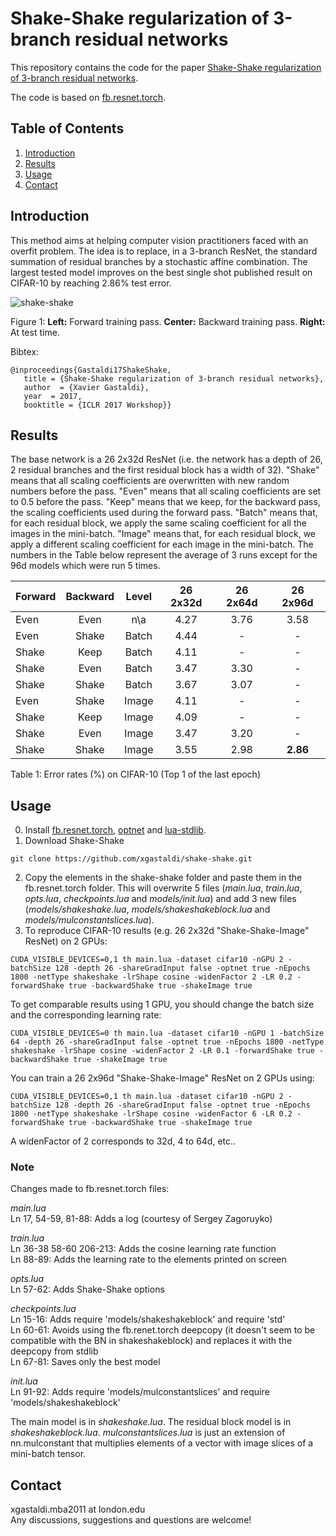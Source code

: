 # Shake-Shake regularization of 3-branch residual networks

This repository contains the code for the paper [Shake-Shake regularization of 3-branch residual networks](https://openreview.net/forum?id=HkO-PCmYl&noteId=HkO-PCmYl). 

The code is based on [fb.resnet.torch](https://github.com/facebook/fb.resnet.torch).

## Table of Contents
1. [Introduction](#introduction)
2. [Results](#results)
3. [Usage](#usage)
4. [Contact](#contact)

## Introduction
This method aims at helping computer vision practitioners faced with an overfit problem. The idea is to replace, in a 3-branch ResNet, the standard summation of residual branches by a stochastic affine combination. The largest tested model improves on the best single shot published result on CIFAR-10 by reaching 2.86% test error.

![shake-shake](https://s3.eu-central-1.amazonaws.com/github-xg/architecture3.png)

Figure 1: **Left:** Forward training pass. **Center:** Backward training pass. **Right:** At test time.

Bibtex:

```
@inproceedings{Gastaldi17ShakeShake,
   title = {Shake-Shake regularization of 3-branch residual networks},
   author  = {Xavier Gastaldi},
   year  = 2017,
   booktitle = {ICLR 2017 Workshop}}
```

## Results
The base network is a 26 2x32d ResNet (i.e. the network has a depth of 26, 2 residual branches and the first residual block has a width of 32). "Shake" means that all scaling coefficients are overwritten with new random numbers before the pass. "Even" means that all scaling coefficients are set to 0.5 before the pass. "Keep" means that we keep, for the backward pass, the scaling coefficients used during the forward pass. "Batch" means that, for each residual block, we apply the same scaling coefficient for all the images in the mini-batch. "Image" means that, for each residual block, we apply a different scaling coefficient for each image in the mini-batch. The numbers in the Table below represent the average of 3 runs except for the 96d models which were run 5 times.

Forward | Backward | Level | 26 2x32d | 26 2x64d | 26 2x96d 
-------|:-------:|:--------:|:--------:|:--------:|:--------:|
Even	|Even	|n\a	|4.27	|3.76	|3.58
Even	|Shake	|Batch	|4.44	|-	|-
Shake	|Keep	|Batch	|4.11	|-	|-
Shake	|Even	|Batch	|3.47	|3.30	|-
Shake	|Shake	|Batch	|3.67	|3.07	|-
Even	|Shake	|Image	|4.11	|-	|-
Shake	|Keep	|Image	|4.09	|-	|-
Shake	|Even	|Image	|3.47	|3.20	|-
Shake	|Shake	|Image 	|3.55	|2.98	|**2.86**

Table 1: Error rates (%) on CIFAR-10 (Top 1 of the last epoch)

## Usage 
0. Install [fb.resnet.torch](https://github.com/facebook/fb.resnet.torch), [optnet](https://github.com/fmassa/optimize-net) and [lua-stdlib](https://github.com/lua-stdlib/lua-stdlib).
1. Download Shake-Shake
```
git clone https://github.com/xgastaldi/shake-shake.git
```
2. Copy the elements in the shake-shake folder and paste them in the fb.resnet.torch folder. This will overwrite 5 files (*main.lua*, *train.lua*, *opts.lua*, *checkpoints.lua* and *models/init.lua*) and add 3 new files (*models/shakeshake.lua*, *models/shakeshakeblock.lua* and *models/mulconstantslices.lua*).
3. To reproduce CIFAR-10 results (e.g. 26 2x32d "Shake-Shake-Image" ResNet) on 2 GPUs:
```
CUDA_VISIBLE_DEVICES=0,1 th main.lua -dataset cifar10 -nGPU 2 -batchSize 128 -depth 26 -shareGradInput false -optnet true -nEpochs 1800 -netType shakeshake -lrShape cosine -widenFactor 2 -LR 0.2 -forwardShake true -backwardShake true -shakeImage true
```
To get comparable results using 1 GPU, you should change the batch size and the corresponding learning rate: 

```
CUDA_VISIBLE_DEVICES=0 th main.lua -dataset cifar10 -nGPU 1 -batchSize 64 -depth 26 -shareGradInput false -optnet true -nEpochs 1800 -netType shakeshake -lrShape cosine -widenFactor 2 -LR 0.1 -forwardShake true -backwardShake true -shakeImage true
``` 

You can train a 26 2x96d "Shake-Shake-Image" ResNet on 2 GPUs using:

```
CUDA_VISIBLE_DEVICES=0,1 th main.lua -dataset cifar10 -nGPU 2 -batchSize 128 -depth 26 -shareGradInput false -optnet true -nEpochs 1800 -netType shakeshake -lrShape cosine -widenFactor 6 -LR 0.2 -forwardShake true -backwardShake true -shakeImage true
```

A widenFactor of 2 corresponds to 32d, 4 to 64d, etc..

### Note
Changes made to fb.resnet.torch files:

*main.lua*  
Ln 17, 54-59, 81-88: Adds a log (courtesy of Sergey Zagoruyko)  

*train.lua*  
Ln 36-38 58-60 206-213: Adds the cosine learning rate function  
Ln 88-89: Adds the learning rate to the elements printed on screen  

*opts.lua*  
Ln 57-62: Adds Shake-Shake options  

*checkpoints.lua*  
Ln 15-16: Adds require 'models/shakeshakeblock' and require 'std'  
Ln 60-61: Avoids using the fb.renet.torch deepcopy (it doesn't seem to be compatible with the BN in shakeshakeblock) and replaces it with the deepcopy from stdlib  
Ln 67-81: Saves only the best model  

*init.lua*  
Ln 91-92: Adds require 'models/mulconstantslices' and require 'models/shakeshakeblock'  

The main model is in *shakeshake.lua*. The residual block model is in *shakeshakeblock.lua*. *mulconstantslices.lua* is just an extension of nn.mulconstant that multiplies elements of a vector with image slices of a mini-batch tensor.

## Contact
xgastaldi.mba2011 at london.edu  
Any discussions, suggestions and questions are welcome!

